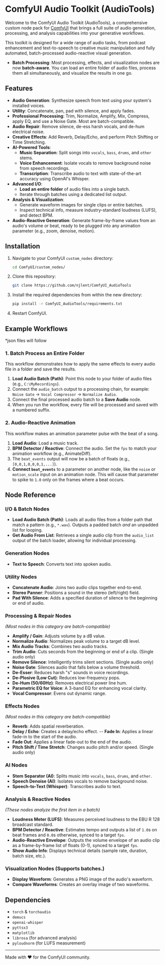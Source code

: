 # ComfyUI Audio Toolkit (AudioTools)

Welcome to the ComfyUI Audio Toolkit (AudioTools), a comprehensive custom node pack for [ComfyUI](https://github.com/comfyanonymous/ComfyUI) that brings a full suite of audio generation, processing, and analysis capabilities into your generative workflows.

This toolkit is designed for a wide range of audio tasks, from podcast enhancement and text-to-speech to creative music manipulation and fully automated, batch-processed audio-reactive visual generation.

-   **Batch Processing**: Most processing, effects, and visualization nodes are now **batch-aware**. You can load an entire folder of audio files, process them all simultaneously, and visualize the results in one go.

## Features

-   **Audio Generation**: Synthesize speech from text using your system's installed voices.
-   **Utility**: Concatenate, pan, pad with silence, and apply fades.
-   **Professional Processing**: Trim, Normalize, Amplify, Mix, Compress, apply EQ, and use a Noise Gate. Most are batch-compatible.
-   **Audio Repair**: Remove silence, de-ess harsh vocals, and de-hum electrical noise.
-   **Creative Effects**: Add Reverb, Delay/Echo, and perform Pitch Shifting or Time Stretching.
-   **AI-Powered Tools**:
    -   **Music Separation**: Split songs into `vocals`, `bass`, `drums`, and `other` stems.
    -   **Voice Enhancement**: Isolate vocals to remove background noise from speech recordings.
    -   **Transcription**: Transcribe audio to text with state-of-the-art accuracy using OpenAI's Whisper.
-   **Advanced I/O**:
    -   **Load an entire folder** of audio files into a single batch.
    -   Iterate through batches using a dedicated list output.
-   **Analysis & Visualization**:
    -   Generate waveform images for single clips or entire batches.
    -   Inspect technical info, measure industry-standard loudness (LUFS), and detect BPM.
-   **Audio-Reactive Generation**: Generate frame-by-frame values from an audio's volume or beat, ready to be plugged into any animation parameter (e.g., zoom, denoise, motion).

## Installation

1.  Navigate to your ComfyUI `custom_nodes` directory:
    ```bash
    cd ComfyUI/custom_nodes/
    ```
2.  Clone this repository:
    ```bash
    git clone https://github.com/njlent/ComfyUI_AudioTools
    ```
3.  Install the required dependencies from within the new directory:
    ```bash
    pip install -r ComfyUI_AudioTools/requirements.txt
    ```
4.  Restart ComfyUI.

## Example Workflows
*json files will follow

### 1. Batch Process an Entire Folder

This workflow demonstrates how to apply the same effects to every audio file in a folder and save the results.

1.  **Load Audio Batch (Path)**: Point this node to your folder of audio files (e.g., `C:\MyRecordings`).
2.  Connect the `audio_batch` output to a processing chain, for example: `Noise Gate` -> `Vocal Compressor` -> `Normalize Audio`.
3.  Connect the final processed audio batch to a **Save Audio** node.
4.  When you run the workflow, every file will be processed and saved with a numbered suffix.

### 2. Audio-Reactive Animation

This workflow makes an animation parameter pulse with the beat of a song.

1.  **Load Audio**: Load a music track.
2.  **BPM Detector / Reactive**: Connect the audio. Set the `fps` to match your animation workflow (e.g., AnimateDiff).
3.  The `beat_events` output will now be a batch of floats (e.g., `[0,0,1,0,0,0,1,...]`).
4.  **Connect `beat_events`** to a parameter on another node, like the `noise` or `motion_scale` input on an animation node. This will cause that parameter to spike to `1.0` only on the frames where a beat occurs.

## Node Reference

### I/O & Batch Nodes
-   **Load Audio Batch (Path)**: Loads all audio files from a folder path that match a pattern (e.g., `*.wav`). Outputs a padded batch *and* an unpadded list for looping.
-   **Get Audio From List**: Retrieves a single audio clip from the `audio_list` output of the batch loader, allowing for individual processing.

### Generation Nodes
-   **Text to Speech**: Converts text into spoken audio.

### Utility Nodes
-   **Concatenate Audio**: Joins two audio clips together end-to-end.
-   **Stereo Panner**: Positions a sound in the stereo (left/right) field.
-   **Pad With Silence**: Adds a specified duration of silence to the beginning or end of audio.

### Processing & Repair Nodes
*(Most nodes in this category are batch-compatible)*
-   **Amplify / Gain**: Adjusts volume by a dB value.
-   **Normalize Audio**: Normalizes peak volume to a target dB level.
-   **Mix Audio Tracks**: Combines two audio tracks.
-   **Trim Audio**: Cuts seconds from the beginning or end of a clip. (Single audio only)
-   **Remove Silence**: Intelligently trims silent sections. (Single audio only)
-   **Noise Gate**: Silences audio that falls below a volume threshold.
-   **De-Esser**: Reduces harsh "s" sounds in voice recordings.
-   **De-Plosive (Low Cut)**: Reduces low-frequency pops.
-   **De-Hum (50/60Hz)**: Removes electrical power line hum.
-   **Parametric EQ for Voice**: A 3-band EQ for enhancing vocal clarity.
-   **Vocal Compressor**: Evens out dynamic range.

### Effects Nodes
*(Most nodes in this category are batch-compatible)*
-   **Reverb**: Adds spatial reverberation.
-   **Delay / Echo**: Creates a delay/echo effect.
--   **Fade In**: Applies a linear fade-in to the start of the audio.
-   **Fade Out**: Applies a linear fade-out to the end of the audio.
-   **Pitch Shift / Time Stretch**: Changes audio pitch and/or speed. (Single audio only)

### AI Nodes
-   **Stem Separator (AI)**: Splits music into `vocals`, `bass`, `drums`, and `other`.
-   **Speech Denoise (AI)**: Isolates vocals to remove background noise.
-   **Speech-to-Text (Whisper)**: Transcribes audio to text.

### Analysis & Reactive Nodes
*(These nodes analyze the first item in a batch)*
-   **Loudness Meter (LUFS)**: Measures perceived loudness to the EBU R 128 broadcast standard.
-   **BPM Detector / Reactive**: Estimates tempo and outputs a list of `1.0`s on beat frames and `0.0`s otherwise, synced to a target `fps`.
-   **Audio-Reactive Envelope**: Outputs the volume envelope of an audio clip as a frame-by-frame list of floats (0-1), synced to a target `fps`.
-   **Show Audio Info**: Displays technical details (sample rate, duration, batch size, etc.).

### Visualization Nodes (Supports batches.)
-   **Display Waveform**: Generates a PNG image of the audio's waveform.
-   **Compare Waveforms**: Creates an overlay image of two waveforms.

## Dependencies

-   `torch` & `torchaudio`
-   `demucs`
-   `openai-whisper`
-   `pyttsx3`
-   `matplotlib`
-   `librosa` (for advanced analysis)
-   `pyloudnorm` (for LUFS measurement)

---
Made with ❤️ for the ComfyUI community.